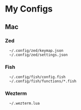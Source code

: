 # My Configs

## Mac

### Zed

```
  ~/.config/zed/keymap.json
  ~/.config/zed/settings.json
```

### Fish

```
  ~/.config/fish/config.fish
  ~/.config/fish/functions/*.fish
```

### Wezterm

```
  ~/.wezterm.lua
```
